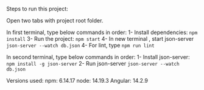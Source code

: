 Steps to run this project:

Open two tabs with project root folder.

In first terminal, type below commands in order:
1- Install dependencies: `npm install`
3- Run the project: `npm start`
4- In new terminal , start json-server `json-server --watch db.json`
4- For lint, type `npm run lint`

In second terminal, type below commands in order:
1- Install json-server: `npm install -g json-server`
2- Run json-server `json-server --watch db.json`

Versions used:
npm: 6.14.17
node: 14.19.3
Angular: 14.2.9